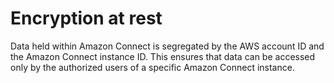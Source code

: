 # Encryption at rest<a name="encryption-at-rest"></a>

Data held within Amazon Connect is segregated by the AWS account ID and the Amazon Connect instance ID\. This ensures that data can be accessed only by the authorized users of a specific Amazon Connect instance\.